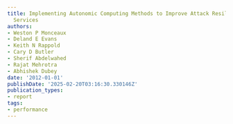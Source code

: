 ```yaml
---
title: Implementing Autonomic Computing Methods to Improve Attack Resilience in Web
  Services
authors:
- Weston P Monceaux
- Deland E Evans
- Keith N Rappold
- Cary D Butler
- Sherif Abdelwahed
- Rajat Mehrotra
- Abhishek Dubey
date: '2012-01-01'
publishDate: '2025-02-20T03:16:30.330146Z'
publication_types:
- report
tags:
- performance
---
```

